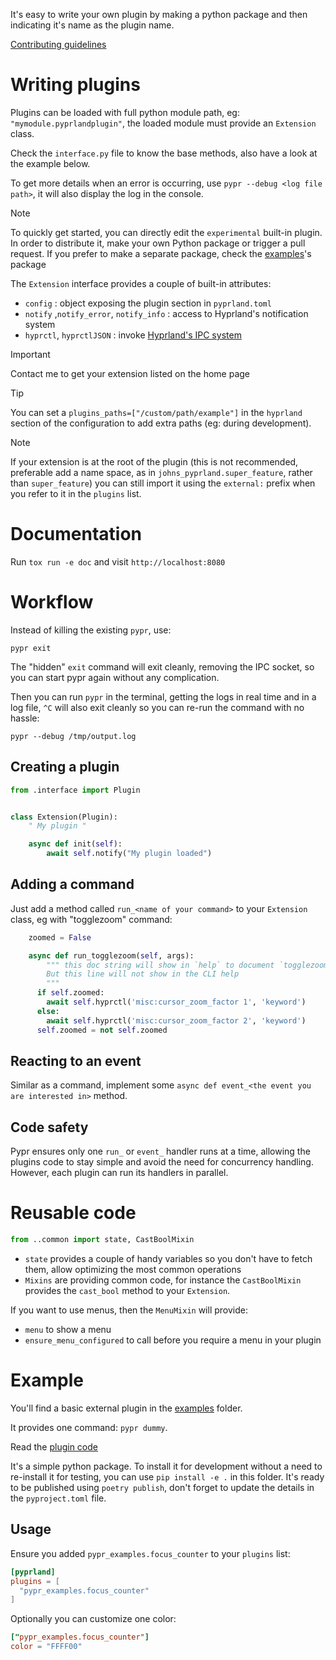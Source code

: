 It's easy to write your own plugin by making a python package and then indicating it's name as the plugin name.

[Contributing guidelines](https://github.com/hyprland-community/pyprland/blob/main/CONTRIBUTING.md)

# Writing plugins

Plugins can be loaded with full python module path, eg: `"mymodule.pyprlandplugin"`, the loaded module must provide an `Extension` class.

Check the `interface.py` file to know the base methods, also have a look at the example below.

To get more details when an error is occurring, use `pypr --debug <log file path>`, it will also display the log in the console.

> [!note]
> To quickly get started, you can directly edit the `experimental` built-in plugin.
> In order to distribute it, make your own Python package or trigger a pull request.
> If you prefer to make a separate package, check the [examples](https://github.com/hyprland-community/pyprland/blob/main/sample_extension/)'s package

The `Extension` interface provides a couple of built-in attributes:

- `config` : object exposing the plugin section in `pyprland.toml`
- `notify` ,`notify_error`, `notify_info` : access to Hyprland's notification system
- `hyprctl`, `hyprctlJSON` : invoke [Hyprland's IPC system](https://wiki.hyprland.org/Configuring/Dispatchers/)


> [!important]
> Contact me to get your extension listed on the home page

> [!tip]
> You can set a `plugins_paths=["/custom/path/example"]` in the `hyprland` section of the configuration to add extra paths (eg: during development).

> [!Note]
> If your extension is at the root of the plugin (this is not recommended, preferable add a name space, as in `johns_pyprland.super_feature`, rather than `super_feature`) you can still import it using the `external:` prefix when you refer to it in the `plugins` list.

# Documentation

Run `tox run -e doc` and visit `http://localhost:8080`

# Workflow

Instead of killing the existing `pypr`, use:
```
pypr exit
```

The "hidden" `exit` command will exit cleanly, removing the IPC socket, so you can start pypr again without any complication.

Then you can run `pypr` in the terminal, getting the logs in real time and in a log file, `^C` will also exit cleanly so you can re-run the command with no hassle:

```
pypr --debug /tmp/output.log
```


## Creating a plugin

```python
from .interface import Plugin


class Extension(Plugin):
    " My plugin "

    async def init(self):
        await self.notify("My plugin loaded")
```

## Adding a command

Just add a method called `run_<name of your command>` to your `Extension` class, eg with "togglezoom" command:

```python
    zoomed = False

    async def run_togglezoom(self, args):
        """ this doc string will show in `help` to document `togglezoom`
        But this line will not show in the CLI help
        """
      if self.zoomed:
        await self.hyprctl('misc:cursor_zoom_factor 1', 'keyword')
      else:
        await self.hyprctl('misc:cursor_zoom_factor 2', 'keyword')
      self.zoomed = not self.zoomed
```

## Reacting to an event

Similar as a command, implement some `async def event_<the event you are interested in>` method.

## Code safety

Pypr ensures only one `run_` or `event_` handler runs at a time, allowing the plugins code to stay simple and avoid the need for concurrency handling.
However, each plugin can run its handlers in parallel.

# Reusable code

```py
from ..common import state, CastBoolMixin
```

- `state` provides a couple of handy variables so you don't have to fetch them, allow optimizing the most common operations
- `Mixins` are providing common code, for instance the `CastBoolMixin` provides the `cast_bool` method to your `Extension`.

If you want to use menus, then the `MenuMixin` will provide:
- `menu` to show a menu
- `ensure_menu_configured` to call before you require a menu in your plugin

# Example

You'll find a basic external plugin in the [examples](https://github.com/hyprland-community/pyprland/blob/main/sample_extension/) folder.

It provides one command: `pypr dummy`.

Read the [plugin code](https://github.com/hyprland-community/pyprland/blob/main/sample_extension/pypr_examples/focus_counter.py)

It's a simple python package. To install it for development without a need to re-install it for testing, you can use `pip install -e .` in this folder.
It's ready to be published using `poetry publish`, don't forget to update the details in the `pyproject.toml` file.

## Usage

Ensure you added `pypr_examples.focus_counter` to your `plugins` list:

```toml
[pyprland]
plugins = [
  "pypr_examples.focus_counter"
]
```

Optionally you can customize one color:

```toml
["pypr_examples.focus_counter"]
color = "FFFF00"
```
